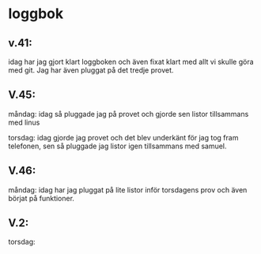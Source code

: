 loggbok
=========================================
## v.41:  

  idag har jag gjort klart loggboken och även fixat klart med allt vi skulle göra med git. Jag har även pluggat på det tredje provet.
  
## V.45:

  måndag: idag så pluggade jag på provet och gjorde sen listor tillsammans med linus
  
  torsdag: idag gjorde jag provet och det blev underkänt för jag tog fram telefonen, sen så pluggade jag listor igen tillsammans med samuel.
  
## V.46:

  måndag: idag har jag pluggat på lite listor inför torsdagens prov och även börjat på funktioner.

## V.2:
  
  torsdag:
